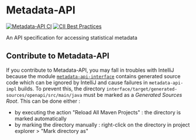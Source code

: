 # Metadata-API

[![Metadata-API CI](https://github.com/InseeFr/Metadata-API/actions/workflows/ci.yml/badge.svg)](https://github.com/InseeFr/Metadata-API/actions/workflows/ci.yml)
[![CII Best Practices](https://bestpractices.coreinfrastructure.org/projects/3702/badge)](https://bestpractices.coreinfrastructure.org/projects/3702)

An API specification for accessing statistical metadata

## Contribute to Metadata-API

If you contribute to Metadata-API, you may fall in troubles with IntelliJ because the module [`metadata-api-interface`](./interface)
contains generated source code which can be ignored by IntelliJ and cause failures in `metadata-api-impl` builds. To prevent this, 
the directory `interface/target/generated-sources/openapi/src/main/java` must be marked as a _Generated Sources Root_. This can be done either :
- by executing the action "Reload All Maven Projects" : the directory is marked automatically
- by marking the directory manually : right-click on the directory in project explorer > "Mark directory as"
